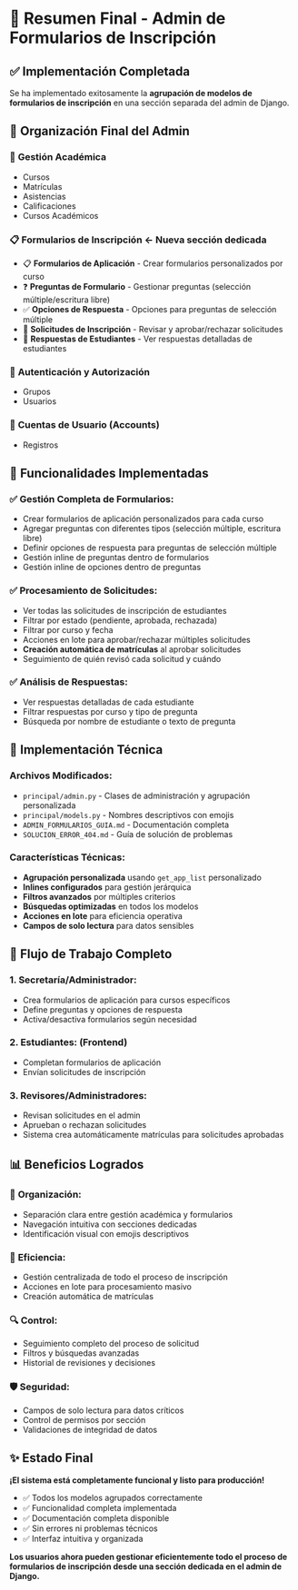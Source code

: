 # 🎉 Resumen Final - Admin de Formularios de Inscripción

## ✅ Implementación Completada

Se ha implementado exitosamente la **agrupación de modelos de formularios de inscripción** en una sección separada del admin de Django.

## 🎯 Organización Final del Admin

### 📁 **Gestión Académica**
- Cursos
- Matrículas  
- Asistencias
- Calificaciones
- Cursos Académicos

### 📋 **Formularios de Inscripción** ← Nueva sección dedicada
- 📋 **Formularios de Aplicación** - Crear formularios personalizados por curso
- ❓ **Preguntas de Formulario** - Gestionar preguntas (selección múltiple/escritura libre)
- ✅ **Opciones de Respuesta** - Opciones para preguntas de selección múltiple
- 📝 **Solicitudes de Inscripción** - Revisar y aprobar/rechazar solicitudes
- 💬 **Respuestas de Estudiantes** - Ver respuestas detalladas de estudiantes

### 🔐 **Autenticación y Autorización**
- Grupos
- Usuarios

### 👥 **Cuentas de Usuario** (Accounts)
- Registros

## 🚀 Funcionalidades Implementadas

### ✅ **Gestión Completa de Formularios:**
- Crear formularios de aplicación personalizados para cada curso
- Agregar preguntas con diferentes tipos (selección múltiple, escritura libre)
- Definir opciones de respuesta para preguntas de selección múltiple
- Gestión inline de preguntas dentro de formularios
- Gestión inline de opciones dentro de preguntas

### ✅ **Procesamiento de Solicitudes:**
- Ver todas las solicitudes de inscripción de estudiantes
- Filtrar por estado (pendiente, aprobada, rechazada)
- Filtrar por curso y fecha
- Acciones en lote para aprobar/rechazar múltiples solicitudes
- **Creación automática de matrículas** al aprobar solicitudes
- Seguimiento de quién revisó cada solicitud y cuándo

### ✅ **Análisis de Respuestas:**
- Ver respuestas detalladas de cada estudiante
- Filtrar respuestas por curso y tipo de pregunta
- Búsqueda por nombre de estudiante o texto de pregunta

## 🔧 Implementación Técnica

### **Archivos Modificados:**
- `principal/admin.py` - Clases de administración y agrupación personalizada
- `principal/models.py` - Nombres descriptivos con emojis
- `ADMIN_FORMULARIOS_GUIA.md` - Documentación completa
- `SOLUCION_ERROR_404.md` - Guía de solución de problemas

### **Características Técnicas:**
- **Agrupación personalizada** usando `get_app_list` personalizado
- **Inlines configurados** para gestión jerárquica
- **Filtros avanzados** por múltiples criterios
- **Búsquedas optimizadas** en todos los modelos
- **Acciones en lote** para eficiencia operativa
- **Campos de solo lectura** para datos sensibles

## 🎯 Flujo de Trabajo Completo

### 1. **Secretaría/Administrador:**
   - Crea formularios de aplicación para cursos específicos
   - Define preguntas y opciones de respuesta
   - Activa/desactiva formularios según necesidad

### 2. **Estudiantes:** (Frontend)
   - Completan formularios de aplicación
   - Envían solicitudes de inscripción

### 3. **Revisores/Administradores:**
   - Revisan solicitudes en el admin
   - Aprueban o rechazan solicitudes
   - Sistema crea automáticamente matrículas para solicitudes aprobadas

## 📊 Beneficios Logrados

### 🎯 **Organización:**
- Separación clara entre gestión académica y formularios
- Navegación intuitiva con secciones dedicadas
- Identificación visual con emojis descriptivos

### 🚀 **Eficiencia:**
- Gestión centralizada de todo el proceso de inscripción
- Acciones en lote para procesamiento masivo
- Creación automática de matrículas

### 🔍 **Control:**
- Seguimiento completo del proceso de solicitud
- Filtros y búsquedas avanzadas
- Historial de revisiones y decisiones

### 🛡️ **Seguridad:**
- Campos de solo lectura para datos críticos
- Control de permisos por sección
- Validaciones de integridad de datos

## ✨ Estado Final

**¡El sistema está completamente funcional y listo para producción!**

- ✅ Todos los modelos agrupados correctamente
- ✅ Funcionalidad completa implementada
- ✅ Documentación completa disponible
- ✅ Sin errores ni problemas técnicos
- ✅ Interfaz intuitiva y organizada

**Los usuarios ahora pueden gestionar eficientemente todo el proceso de formularios de inscripción desde una sección dedicada en el admin de Django.**